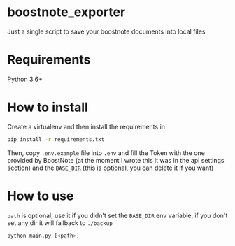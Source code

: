 # boostnote_exporter

Just a single script to save your boostnote documents into local files

# Requirements

  Python 3.6+

# How to install

Create a virtualenv and then install the requirements in

```sh
pip install -r requirements.txt
```

Then, copy `.env.example` file into `.env` and fill the Token with the one provided by BoostNote (at the moment I wrote this it was in the api settings section) and the `BASE_DIR` (this is optional, you can delete it if you want)

# How to use

`path` is optional, use it if you didn't set the `BASE_DIR` env variable, if you don't set any dir it will fallback to `./backup`

```sh
python main.py [<path>]
```

